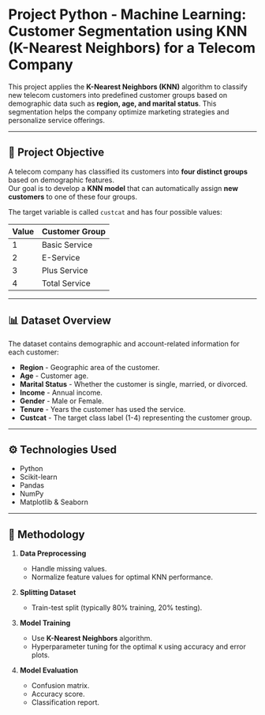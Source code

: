 # Project Python - Machine Learning: Customer Segmentation using KNN (K-Nearest Neighbors) for a Telecom Company

This project applies the **K-Nearest Neighbors (KNN)** algorithm to classify new telecom customers into predefined customer groups based on demographic data such as **region, age, and marital status**. This segmentation helps the company optimize marketing strategies and personalize service offerings.

---

## 🎯 Project Objective

A telecom company has classified its customers into **four distinct groups** based on demographic features.  
Our goal is to develop a **KNN model** that can automatically assign **new customers** to one of these four groups.

The target variable is called `custcat` and has four possible values:

| Value | Customer Group |
|-------|----------------|
| 1     | Basic Service  |
| 2     | E-Service      |
| 3     | Plus Service   |
| 4     | Total Service  |

---

## 📊 Dataset Overview

The dataset contains demographic and account-related information for each customer:

- **Region** - Geographic area of the customer.
- **Age** - Customer age.
- **Marital Status** - Whether the customer is single, married, or divorced.
- **Income** - Annual income.
- **Gender** - Male or Female.
- **Tenure** - Years the customer has used the service.
- **Custcat** - The target class label (1-4) representing the customer group.

---

## ⚙️ Technologies Used

- Python
- Scikit-learn
- Pandas
- NumPy
- Matplotlib & Seaborn
---

## 📝 Methodology

1. **Data Preprocessing**
    - Handle missing values.
    - Normalize feature values for optimal KNN performance.

2. **Splitting Dataset**
    - Train-test split (typically 80% training, 20% testing).

3. **Model Training**
    - Use **K-Nearest Neighbors** algorithm.
    - Hyperparameter tuning for the optimal `K` using accuracy and error plots.

4. **Model Evaluation**
    - Confusion matrix.
    - Accuracy score.
    - Classification report.
